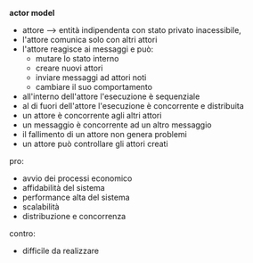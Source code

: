 **actor model**

* attore --> entità indipendenta con stato privato inacessibile,
* l'attore comunica solo con altri attori
* l'attore reagisce ai messaggi e può:
    * mutare lo stato interno
    * creare nuovi attori
    * inviare messaggi ad attori noti
    * cambiare il suo comportamento
* all'interno dell'attore l'esecuzione è sequenziale
* al di fuori dell'attore l'esecuzione è concorrente e distribuita
* un attore è concorrente agli altri attori
* un messaggio è concorrente ad un altro messaggio
* il fallimento di un attore non genera problemi
* un attore può controllare gli attori creati

pro:
* avvio dei processi economico
* affidabilità del sistema
* performance alta del sistema
* scalabilità
* distribuzione e concorrenza

contro:
* difficile da realizzare